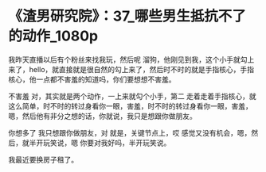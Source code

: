 # 《渣男研究院》：37_哪些男生抵抗不了的动作_1080p

我昨天直播以后有个粉丝来找我玩，然后呢 溜狗，他刚见到我，这个小手就勾上来了，hello，就直接就是很自然的勾上来了，然后时不时的就是手指核心，手指核心，他一点都不害羞的知道吗，你们要想想不害羞。

不害羞 对，其实就是两个动作，一上来就勾个小手，第二 走着走着手指核心，就这么简单，时不时的转过身看你一眼，害羞，时不时的转过身看你一眼，害羞，嗯，然后他有非分之想的话，你就说，我只是想跟你做朋友。

你想多了 我只想跟你做朋友，对 就是，关键节点上，哎 感觉又没有机会，嗯，然后，就半开玩笑说，嗯 你要对我好吗，半开玩笑说。

我最近要换房子租了。